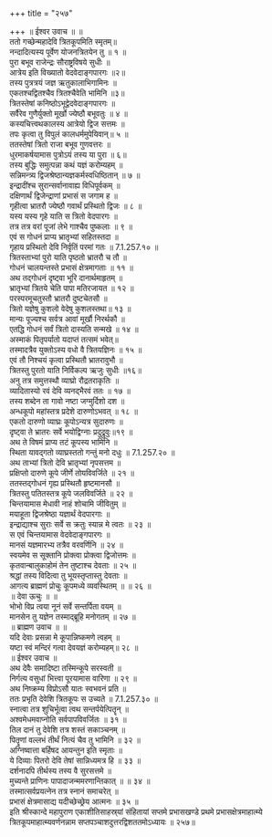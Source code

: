 +++
title = "२५७"

+++
॥ ईश्वर उवाच ॥ ॥  
ततो गच्छेन्महादेवि त्रितकूपमिति स्मृतम्॥  
नन्दादित्यस्य पूर्वेण योजनत्रितयेन तु ॥ १ ॥  
पुरा बभूव राजेन्द्रः सौराष्ट्रविषये सुधीः ॥  
आत्रेय इति विख्यातो वेदवेदाङ्गपारगः ॥२॥  
तस्य पुत्रत्रयं जज्ञ ऋतुकालाभिगामिनः ॥  
एकतश्चद्वितश्चैव त्रितश्चैवेति भामिनि ॥३॥  
त्रितस्तेषां कनिष्ठोऽभूद्वेदवेदाङ्गपारगः ॥  
सर्वैरेव गुणैर्युक्तो मूर्खो ज्येष्ठौ बभूवतुः ॥ ४ ॥  
कस्यचित्त्वथकालस्य आत्रेयो द्विज सत्तमः ॥  
तपः कृत्वा तु विपुलं कालधर्ममुपेयिवान्॥ ५ ॥  
ततस्तेषां त्रितो राजा बभूव गुणवत्तरः ॥  
धुरमाकर्षयामास पुत्रोऽयं तस्य या पुरा ॥ ६॥  
तस्य बुद्धिः समुत्पन्ना कथं यज्ञं करोम्यहम् ॥  
सन्निमन्त्र्य द्विजश्रेष्ठान्यज्ञकर्मस्वधिष्ठितान् ॥ ७ ॥  
इन्द्रादींश्च सुरान्सर्वानावाह्य विधिपूर्वकम् ॥  
दक्षिणार्थं द्विजेन्द्राणां प्रभासं स जगाम ह ॥  
गृहीत्वा भ्रातरौ ज्येष्ठौ गवार्थं प्रस्थितो द्विजः ॥ ८ ॥  
यस्य यस्य गृहे याति स त्रितो वेदपारगः ॥  
तत्र तत्र वरां पूजां लेभे गाश्चैव पुष्कलाः ॥ ९ ॥  
एवं स गोधनं प्राप्य भ्रातृभ्यां सहितस्तदा ॥  
गृहाय प्रस्थितो देवि निर्वृतिं परमां गतः ॥ 7.1.257.१० ॥  
त्रितस्ताभ्यां पुरो याति पृष्ठतो भ्रातरौ च तौ ॥  
गोधनं चालयन्तस्ते प्रभासं क्षेत्रमागताः ॥ ११ ॥  
अथ तद्गोधनं दृष्ट्वा भूरि दानार्थमाहृतम् ॥  
भ्रातृभ्यां त्रितये चेति पापा मतिरजायत ॥ १२ ॥  
परस्परमूचतुस्तौ भ्रातरौ दुष्टचेतसौ ॥  
त्रितो यज्ञेषु कुशलो वेदेषु कुशलस्तथा॥ १३ ॥  
मान्यः पूज्यश्च सर्वत्र आवां मूर्खौ निरर्थकौ ॥  
एतद्धि गोधनं सर्वं त्रितो दास्यति सन्मखे ॥ १४ ॥  
अस्माकं पितृपर्यातो यदाप्तं तत्समं भवेत्॥  
तस्मादत्रैव युक्तोऽस्य वधो वै त्रितयज्ञिनः ॥ १५ ॥  
एवं तौ निश्चयं कृत्वा प्रस्थितौ भ्रातरावुभौ ॥  
त्रितस्तु पुरतो याति निर्विकल्प ऋजुः सुधीः ॥१६॥  
अनु तत्र समुत्तस्थौ व्याघ्रो रौद्रतराकृतिः ॥  
व्यादितास्यो रवं देवि व्यनद्भैरवं ततः ॥ १७ ॥  
तस्य शब्देन ता गावो नष्टा जग्मुर्दिशो दश ॥  
अन्धकूपो महांस्तत्र प्रदेशे दारुणोऽभवत् ॥ १८ ॥  
एकतो दारुणो व्याघ्रः कूपोऽन्यत्र सुदारुणः ॥  
दृष्ट्वा ते भ्रातरः सर्वे भयोद्विग्नाः प्रदुद्रुवुः॥१९ ॥  
अथ ते विषमं प्राप्य तटं कूपस्य भामिनि ॥  
स्थिता यावद्गतो व्याघ्रस्ततो गन्तुं मनो दधुः ॥ 7.1.257.२० ॥  
अथ ताभ्यां त्रितो देवि भ्रातृभ्यां नृपसत्तम ॥  
प्रक्षिप्तो दारुणे कूपे जीर्णे तोयविवर्जिते ॥ २१ ॥  
ततस्तद्गोधनं गृह्य प्रस्थितौ हृष्टमानसौ ॥  
त्रितस्तु पतितस्तत्र कूपे जलविवर्जिते ॥ २२ ॥  
चिन्तयामास मेधावी नाहं शोचामि जीवितुम् ॥  
मयाहूता द्विजश्रेष्ठा यज्ञार्थं वेदपारगाः ॥  
इन्द्राद्याश्च सुराः सर्वे स क्रतुः स्यान्न मे त्वतः ॥ २३ ॥  
स एवं चिन्तयामास वेदवेदाङ्गपारगः ॥  
मानसं यज्ञमारभ्य तत्रैव वरवर्णिनि ॥ २४ ॥  
स्वयमेव स सूक्तानि प्रोक्त्वा प्रोक्त्वा द्विजोत्तमः ॥  
कृतवान्बालुकाहोमं तेन तुष्टाश्च देवताः ॥ २५ ॥  
श्रद्धां तस्य विदित्वा तु भूयस्तृप्तास्तु देवताः ॥  
आगत्य ब्राह्मणं प्रोचुः कूपमध्ये व्यवस्थितम् ॥ ॥ २६ ॥  
॥ देवा ऊचुः ॥ ॥  
भोभो विप्र त्वया नूनं सर्वे सन्तर्पिता वयम् ॥  
मानसेन तु यज्ञेन तस्माद्ब्रूहि मनोगतम् ॥ २७ ॥  
॥ ब्राह्मण उवाच ॥ ॥  
यदि देवाः प्रसन्ना मे कूपान्निष्कमणे त्वहम् ॥  
यष्टा स्वं मन्दिरं गत्वा देवयज्ञं करोम्यहम्॥ २८ ॥  
॥ ईश्वर उवाच ॥  
अथ देवैः समादिष्टा तस्मिन्कूपे सरस्वती ॥  
निर्गत्य वसुधां भित्त्वा पूरयामास वारिणा ॥ २९ ॥  
अथ निष्क्रम्य विप्रोऽसौ यातः स्वभवनं प्रति ॥  
ततः प्रभृति देवेशि त्रितकूपः स उच्यते ॥ 7.1.257.३० ॥  
स्नात्वा तत्र शुचिर्भूत्वा त्वथ सन्तर्पयेत्पितॄन् ॥  
अश्वमेधमवाप्नोति सर्वपापविवर्जितः ॥ ३१ ॥  
तिल दानं तु देवेशि तत्र शस्तं सकाञ्चनम् ॥  
पितॄणां वल्लभं तीर्थं नित्यं चैव तु भामिनि ॥ ३२ ॥  
अग्निष्वात्ता बर्हिषद आयन्तुन इति स्मृताः ॥  
ये दिव्याः पितरो देवि तेषां सान्निध्यमत्र हि ॥ ३३ ॥  
दर्शनादपि तीर्थस्य तस्य वै सुरसत्तमे ॥  
मुच्यन्ते प्राणिनः पापादाजन्ममरणान्तिकात् ॥ ॥ ३४ ॥  
तस्मात्सर्वप्रयत्नेन तत्र स्नानं समाचरेत् ॥  
प्रभासं क्षेत्रमासाद्य यदीच्छेच्छ्रेय आत्मनः ॥ ३५ ॥  
इति श्रीस्कान्दे महापुराण एकाशीतिसाहस्र्यां संहितायां सप्तमे प्रभासखण्डे प्रथमे प्रभासक्षेत्रमाहात्म्ये त्रितकूपमाहात्म्यवर्णनन्नाम सप्तपञ्चाशदुत्तरद्विशततमोऽध्यायः ॥ २५७॥